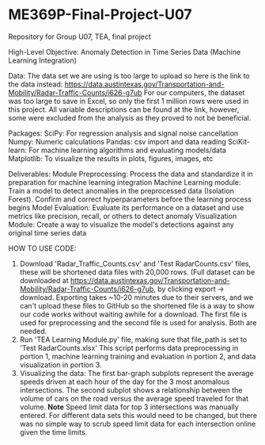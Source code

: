 # ME369P-Final-Project-U07
Repository for Group U07, TEA, final project

High-Level Objective:
Anomaly Detection in Time Series Data (Machine Learning Integration)

Data:
The data set we are using is too large to upload so here is the link to the data instead: https://data.austintexas.gov/Transportation-and-Mobility/Radar-Traffic-Counts/i626-g7ub
For our computers, the dataset was too large to save in Excel, so only the first 1 million rows were used in this project. All variable descriptions can be found at the link, however, some were excluded from the analysis as they proved to not be beneficial.

Packages:
SciPy: For regression analysis and signal noise cancellation
Numpy: Numeric calculations
Pandas: csv import and data reading
SciKit-learn: For machine learning algorithms and evaluating models/data
Matplotlib: To visualize the results in plots, figures, images, etc

Deliverables:
Module Preprocessing: Process the data and standardize it in preparation for machine learning integration
Machine Learning module: Train a model to detect anomalies in the preprocessed data (Isolation Forest). Confirm and correct hyperparameters before the learning process begins
Model Evaluation: Evaluate its performance on a dataset and use metrics like precision, recall, or others to detect anomaly
Visualization Module: Create a way to visualize the model's detections against any original time series data

HOW TO USE CODE:
1. Download 'Radar_Traffic_Counts.csv' and 'Test RadarCounts.csv' files, these will be shortened data files with 20,000 rows. (Full dataset can be downloaded at https://data.austintexas.gov/Transportation-and-Mobility/Radar-Traffic-Counts/i626-g7ub, by clicking export -> download. Exporting takes ~10-20 minutes due to their servers, and we can't upload these files to GitHub so the shortened file is a way to show our code works without waiting awhile for a download. The first file is used for preprocessing and the second file is used for analysis. Both are needed.
2. Run 'TEA Learning Module.py' file, making sure that file_path is set to 'Test RadarCounts.xlsx' This script performs data preprocessing in portion 1, machine learning training and evaluation in portion 2, and data visualization in portion 3.
3. Visualizing the data: The first bar-graph subplots represent the average speeds driven at each hour of the day for the 3 most anomalous intersections. The second subplot shows a relationship between the volume of cars on the road versus the average speed traveled for that volume. **Note** Speed limit data for top 3 intersections was manually entered. For different data sets this would need to be changed, but there was no simple way to scrub speed limit data for each intersection online given the time limits.
